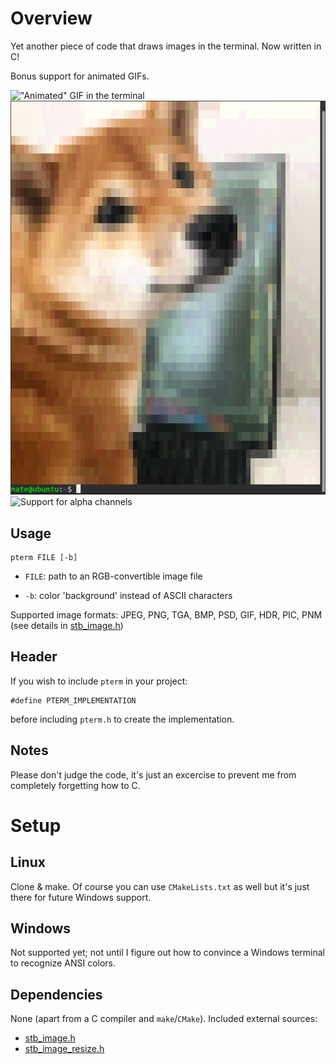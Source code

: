 # Overview

Yet another piece of code that draws images in the terminal. Now written in C!

Bonus support for animated GIFs.

!["Animated" GIF in the terminal](https://github.com/matekelemen/pterm/blob/master/.github/animated_terminal.gif)
![Colored background without ASCII characters](https://github.com/matekelemen/pterm/blob/master/.github/colored_background.png)
![Support for alpha channels]()

## Usage

```
pterm FILE [-b]
```

- ```FILE```: path to an RGB-convertible image file

- ```-b```: color 'background' instead of ASCII characters

Supported image formats:
JPEG, PNG, TGA, BMP, PSD, GIF, HDR, PIC, PNM (see details in [stb_image.h](https://github.com/nothings/stb/blob/master/stb_image.h))

## Header

If you wish to include ```pterm``` in your project:
```
#define PTERM_IMPLEMENTATION
```
before including ```pterm.h``` to create the implementation.

## Notes

Please don't judge the code, it's just an excercise to prevent me from completely forgetting how to C.

# Setup

## Linux

Clone & make. Of course you can use ```CMakeLists.txt``` as well but it's just there for future Windows support.

## Windows

Not supported yet; not until I figure out how to convince a Windows terminal to recognize ANSI colors.

## Dependencies

None (apart from a C compiler and ```make```/```CMake```). Included external sources: 
- [stb_image.h](https://github.com/nothings/stb/blob/master/stb_image.h)
- [stb_image_resize.h](https://github.com/nothings/stb/blob/master/stb_image_resize.h)